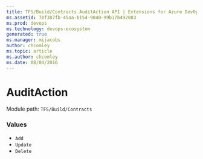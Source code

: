 ```yaml
---
title: TFS/Build/Contracts AuditAction API | Extensions for Azure DevOps Services
ms.assetid: 7bf387fb-45aa-b154-9040-99b17b492083
ms.prod: devops
ms.technology: devops-ecosystem
generated: true
ms.manager: mijacobs
author: chcomley
ms.topic: article
ms.author: chcomley
ms.date: 08/04/2016
---
```


# AuditAction

Module path: `TFS/Build/Contracts`

### Values

* `Add` 
* `Update` 
* `Delete` 
